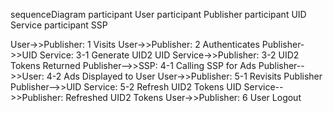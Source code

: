  sequenceDiagram
   participant User
   participant Publisher
   participant UID Service
   participant SSP

   User->>Publisher: 1 Visits
   User->>Publisher: 2 Authenticates
   Publisher->>UID Service: 3-1 Generate UID2
   UID Service->>Publisher: 3-2 UID2 Tokens Returned
   Publisher-->>SSP: 4-1 Calling SSP for Ads
   Publisher-->>User: 4-2 Ads Displayed to User
   User->>Publisher: 5-1 Revisits Publisher
   Publisher-->>UID Service: 5-2 Refresh UID2 Tokens
   UID Service-->>Publisher: Refreshed UID2 Tokens
   User->>Publisher: 6 User Logout

